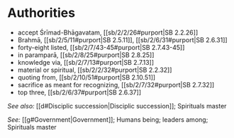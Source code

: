 # Authorities

* accept Śrīmad-Bhāgavatam, [[sb/2/2/26#purport|SB 2.2.26]]
* Brahmā, [[sb/2/5/11#purport|SB 2.5.11]], [[sb/2/6/31#purport|SB 2.6.31]]
* forty-eight listed, [[sb/2/7/43-45#purport|SB 2.7.43-45]]
* in paramparā, [[sb/2/8/25#purport|SB 2.8.25]]
* knowledge via, [[sb/2/7/13#purport|SB 2.7.13]]
* material or spiritual, [[sb/2/2/32#purport|SB 2.2.32]]
* quoting from, [[sb/2/10/51#purport|SB 2.10.51]]
* sacrifice as meant for recognizing, [[sb/2/7/32#purport|SB 2.7.32]]
* top three, [[sb/2/6/37#purport|SB 2.6.37]]

*See also:* [[d#Disciplic succession|Disciplic succession]]; Spirituals master

*See:* [[g#Government|Government]]; Humans being; leaders among; Spirituals master
